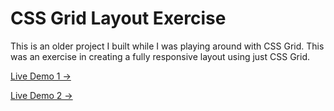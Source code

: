# CSS Grid Layout Exercise

This is an older project I built while I was playing around with CSS Grid. This was an exercise in creating a fully responsive layout using just CSS Grid.

[Live Demo 1 →](https://codepen.io/mushroom23/full/GBWJdX)

[Live Demo 2 →](https://codepen.io/mushroom23/full/XBMmQB)

